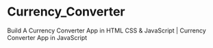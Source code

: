 # Currency_Converter
Build A Currency Converter App in HTML CSS &amp; JavaScript | Currency Converter App in JavaScript 
